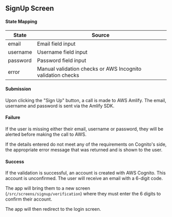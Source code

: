 ## SignUp Screen

#### State Mapping
| State | Source |
|-----|-----|
| email | Email field input |
| username | Username field input |
| password | Password field input |
| error | Manual validation checks or AWS Incognito validation checks |

#### Submission
Upon clicking the "Sign Up" button, a call is made to AWS Amlify. The email, username and password is sent via the Amlify SDK.

#### Failure
If the user is missing either their email, username or password, they will be alerted before making the call to AWS.

If the details entered do not meet any of the requirements on Cognito's side, the appropriate error message that was returned and is shown to the user. 

#### Success 
If the validation is successful, an account is created with AWS Cognito. This account is unconfirmed. The user will receive an email with a 6-digit code.

The app will bring them to a new screen (`/src/screens/signup/verification`) where they must enter the 6 digits to confirm their account.

The app will then redirect to the login screen.
